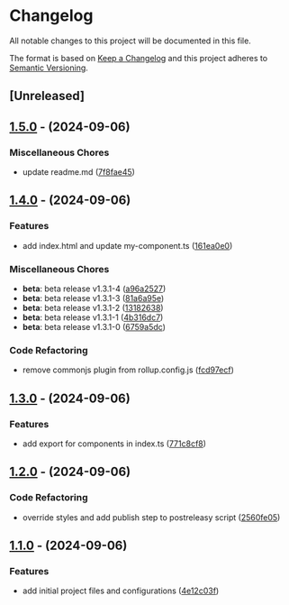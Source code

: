# Changelog

All notable changes to this project will be documented in this file.

The format is based on [Keep a Changelog](http://keepachangelog.com/en/1.0.0/)
and this project adheres to [Semantic Versioning](http://semver.org/spec/v2.0.0.html).

## [Unreleased]

## [1.5.0](https://github.com/Maik3345/projex-web-components/compare/v1.4.0...v1.5.0) - (2024-09-06)

### Miscellaneous Chores

* update readme.md ([7f8fae45](https://github.com/Maik3345/projex-web-components/commit/7f8fae45b2f1c325aa664efb4e1cd79740a9266d))


## [1.4.0](https://github.com/Maik3345/projex-web-components/compare/v1.3.1-4...v1.4.0) - (2024-09-06)

### Features

* add index.html and update my-component.ts ([161ea0e0](https://github.com/Maik3345/projex-web-components/commit/161ea0e0fddb8a95cc7f3144d21e622f9cc762f4))

### Miscellaneous Chores

* **beta**: beta release v1.3.1-4 ([a96a2527](https://github.com/Maik3345/projex-web-components/commit/a96a2527d00742bbbd37a2b82f1b8b0dd9891622))
* **beta**: beta release v1.3.1-3 ([81a6a95e](https://github.com/Maik3345/projex-web-components/commit/81a6a95ec7dd94bffb97bbdf04949fa885e1669f))
* **beta**: beta release v1.3.1-2 ([13182638](https://github.com/Maik3345/projex-web-components/commit/13182638282aa66e27a9a2cb58d9727d0a3c8472))
* **beta**: beta release v1.3.1-1 ([4b316dc7](https://github.com/Maik3345/projex-web-components/commit/4b316dc76051d5f51a64bed094f2144c3c408db6))
* **beta**: beta release v1.3.1-0 ([6759a5dc](https://github.com/Maik3345/projex-web-components/commit/6759a5dcbc5f58a6b36162d5d3747e7ba9202339))

### Code Refactoring

* remove commonjs plugin from rollup.config.js ([fcd97ecf](https://github.com/Maik3345/projex-web-components/commit/fcd97ecf2d7bf446364864085ef203cf7f005e10))


## [1.3.0](https://github.com/Maik3345/projex-web-components/compare/v1.2.0...v1.3.0) - (2024-09-06)

### Features

* add export for components in index.ts ([771c8cf8](https://github.com/Maik3345/projex-web-components/commit/771c8cf89bf4af1de3ce0084356b638c474e00c3))


## [1.2.0](https://github.com/Maik3345/projex-web-components/compare/v1.1.0...v1.2.0) - (2024-09-06)

### Code Refactoring

* override styles and add publish step to postreleasy script ([2560fe05](https://github.com/Maik3345/projex-web-components/commit/2560fe05a59906cfea1c62e79a37b67eb85e684f))


## [1.1.0](https://github.com/Maik3345/projex-web-components/releases/tag/v1.1.0) - (2024-09-06)

### Features

* add initial project files and configurations ([4e12c03f](https://github.com/Maik3345/projex-web-components/commit/4e12c03f728cd18fc6630e751eec780d485f0365))

